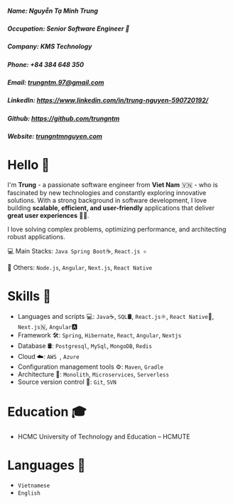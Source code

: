 ##### Name: Nguyễn Tạ Minh Trung
##### Occupation: Senior Software Engineer 🚀
##### Company: KMS Technology
##### Phone: +84 384 648 350
##### Email: trungntm.97@gmail.com
##### LinkedIn: https://www.linkedin.com/in/trung-nguyen-590720192/
##### Github: https://github.com/trungntm
##### Website: [trungntmnguyen.com](https://trungtmnguyen.com/)


# Hello 👋

I'm **Trung** - a passionate software engineer from **Viet Nam** 🇻🇳 - who is fascinated by new technologies and constantly exploring innovative solutions. With a strong background in software development, I love building **scalable, efficient, and user-friendly** applications that deliver **great user experiences** 🧑‍💻.

I love solving complex problems, optimizing performance, and architecting robust applications.

💻 Main Stacks: `Java Spring Boot`☕, `React.js ⚛️`

🚀 Others: `Node.js`, `Angular`, `Next.js`, `React Native`

# Skills 💪

- Languages and scripts 💻: `Java`☕, `SQL`🛢️, `React.js`⚛️, `React Native`📱, `Next.js`🇳, `Angular`🅰️
- Framework 🛠️: `Spring`, `Hibernate`, `React`, `Angular`, `Nextjs`
- Database 🛢: `Postgresql`, `MySql`, `MongoDB`, `Redis`
- Cloud ☁️: `AWS `, `Azure`
- Configuration management tools ⚙️: `Maven`, `Gradle`
- Architecture 📐: `Monolith`, `Microservices`, `Serverless`
- Source version control 🔸: `Git`, `SVN`

# Education 🎓

- HCMC University of Technology and Education – HCMUTE

# Languages 💬

- `Vietnamese`
- `English`
